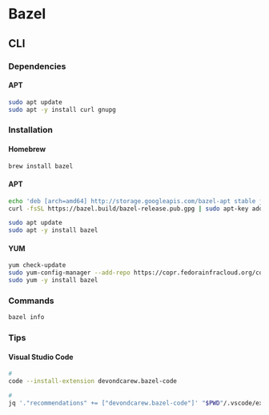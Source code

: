 # Bazel

## CLI

### Dependencies

#### APT

```sh
sudo apt update
sudo apt -y install curl gnupg
```

### Installation

#### Homebrew

```sh
brew install bazel
```

#### APT

```sh
echo 'deb [arch=amd64] http://storage.googleapis.com/bazel-apt stable jdk1.8' | sudo tee /etc/apt/sources.list.d/bazel.list
curl -fsSL https://bazel.build/bazel-release.pub.gpg | sudo apt-key add -

sudo apt update
sudo apt -y install bazel
```

#### YUM

```sh
yum check-update
sudo yum-config-manager --add-repo https://copr.fedorainfracloud.org/coprs/vbatts/bazel/repo/epel-7/vbatts-bazel-epel-7.repo
sudo yum -y install bazel
```

### Commands

```sh
bazel info
```

### Tips

#### Visual Studio Code

```sh
#
code --install-extension devondcarew.bazel-code

#
jq '."recommendations" += ["devondcarew.bazel-code"]' "$PWD"/.vscode/extensions.json | sponge "$PWD"/.vscode/extensions.json
```
